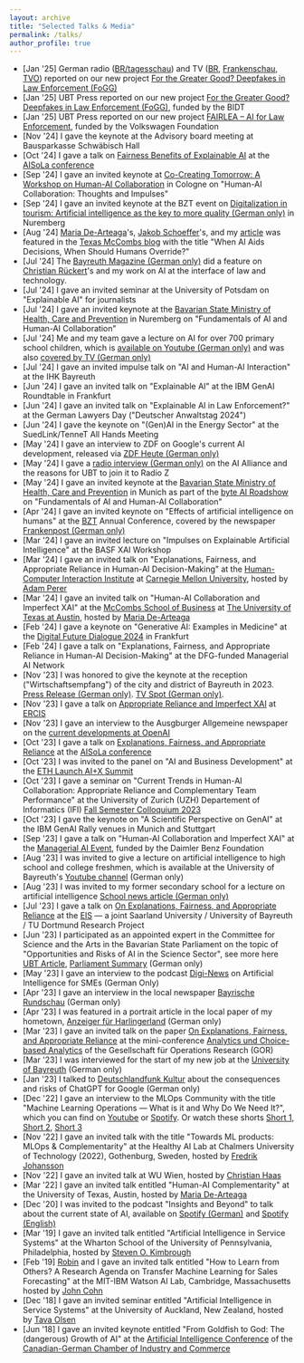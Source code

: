 ```yaml
---
layout: archive
title: "Selected Talks & Media"
permalink: /talks/
author_profile: true
---
```

- \[Jan '25\] German radio ([BR/tagesschau](https://www.tagesschau.de/inland/regional/bayern/br-ki-in-der-strafverfolgung-darf-der-staat-identitaeten-stehlen-102.html)) and TV ([BR](https://www.ardmediathek.de/video/br24/forschungsprojekt-deepfakes-in-der-strafverfolgung/br/Y3JpZDovL2JyLmRlL2Jyb2FkY2FzdC9GMjAyNFdPMDE4MDE5QTAvc2VjdGlvbi9jMzJiYzNiNy0yMmIzLTQyZmUtYTNiOC1mM2I3NmQ5ZTQwZDU), [Frankenschau](https://www.ardmediathek.de/video/frankenschau-aktuell/deepfakes-in-der-strafverfolgung/br/Y3JpZDovL2JyLmRlL2Jyb2FkY2FzdC9GMjAyNFdPMDEyMjY2QTAvc2VjdGlvbi9lZWFlZDU5Ny1iNzIxLTRhZGQtODc0NC0yYThhODRkNzQwMmM), [TVO](https://www.tvo.de/mediathek/video/oberfranken-aktuell-vom-24-april-2025/)) reported on our new project [For the Greater Good? Deepfakes in Law Enforcement (FoGG)](https://www.uni-bayreuth.de/en/press-release/research-deepfakes-law-enforcement)
- \[Jan '25\] UBT Press reported on our new project [For the Greater Good? Deepfakes in Law Enforcement (FoGG)](https://www.uni-bayreuth.de/en/press-release/research-deepfakes-law-enforcement), funded by the BIDT
- \[Jan '25\] UBT Press reported on our new project [FAIRLEA – AI for Law Enforcement](https://www.uni-bayreuth.de/en/press-release/vw-foundation-funding-bayreuth), funded by the Volkswagen Foundation
- \[Nov '24\] I gave the keynote at the Advisory board meeting at Bausparkasse Schwäbisch Hall 
- \[Oct '24\] I gave a talk on [Fairness Benefits of Explainable AI](https://facctconference.org/static/papers24/facct24-105.pdf) at the [AISoLa conference](https://2024-isola.isola-conference.org/aisola-tracks/)
- \[Sep '24\] I gave an invited keynote at [Co-Creating Tomorrow: A Workshop on Human-AI Collaboration](https://econtribute.de/event/co-creating-tomorrow-a-workshop-on-human-ai-collaboration/) in Cologne on "Human-AI Collaboration: Thoughts and Impulses"
- \[Sep '24\] I gave an invited keynote at the BZT event on [Digitalization in tourism: Artificial intelligence as the key to more quality (German only)](https://bzt.bayern/digitalisierung-tourismus-ki-qualitaet/) in Nuremberg
- \[Aug '24\] [Maria De-Arteaga](https://mariadearteaga.com/)'s, [Jakob Schoeffer](https://jakobschoeffer.github.io/)'s, and my [article](https://arxiv.org/pdf/2209.11812.pdf) was featured in the [Texas McCombs blog](https://medium.com/texas-mccombs/when-ai-aids-decisions-when-should-humans-override-2805a8698dd5) with the title "When AI Aids Decisions, When Should Humans Override?"
- \[Jul '24\] The [Bayreuth Magazine (German only)](https://issuu.com/gmkbayreuth/docs/bt_magazin_2024_web_ok/120) did a feature on [Christian Rückert](https://www.strafrecht2.uni-bayreuth.de/de/team/Prof_-Dr_-Christian-Rueckert/index.php)'s and my work on AI at the interface of law and technology.
- \[Jul '24\] I gave an invited seminar at the University of Potsdam on "Explainable AI" for journalists 
- \[Jul '24\] I gave an invited keynote at the [Bavarian State Ministry of Health, Care and Prevention](https://www.stmgp.bayern.de/) in Nuremberg on "Fundamentals of AI and Human-AI Collaboration"
- \[Jul '24\] Me and my team gave a lecture on AI for over 700 primary school children, which is [available on Youtube (German only)](https://youtu.be/lkxBAV-L3N4) and was also [covered by TV (German only)](https://www.tvo.de/mediathek/video/kinderuni-bayreuth-die-studenten-von-morgen-erobern-den-vorlesungssaal/)
- \[Jul '24\] I gave an invited impulse talk on "AI and Human-AI Interaction" at the IHK Bayreuth
- \[Jun '24\] I gave an invited talk on "Explainable AI" at the IBM GenAI Roundtable in Frankfurt
- \[Jun '24\] I gave an invited talk on "Explainable AI in Law Enforcement?" at the German Lawyers Day ("Deutscher Anwaltstag 2024")
- \[Jun '24\] I gave the keynote on "(Gen)AI in the Energy Sector" at the SuedLink/TenneT All Hands Meeting
- \[May '24\] I gave an interview to ZDF on Google's current AI development, released via [ZDF Heute (German only)](https://lnkd.in/eHB8e2gT)
- \[May '24\] I gave a [radio interview (German only)](https://lnkd.in/e9dU-YkM) on the AI Alliance and the reasons for UBT to join it to Radio Z
- \[May '24\] I gave an invited keynote at the [Bavarian State Ministry of Health, Care and Prevention](https://www.stmgp.bayern.de/) in Munich as part of the [byte AI Roadshow](https://www.byte.bayern/was-wir-machen/ki-roadshow/programm) on "Fundamentals of AI and Human-AI Collaboration"
- \[Apr '24\] I gave an invited keynote on "Effects of artificial intelligence on humans" at the [BZT](https://bzt.bayern/) Annual Conference, covered by the newspaper [Frankenpost (German only)](https://www.dropbox.com/scl/fi/pgkdytamhy8ep1agl74lc/Frankenpost.jpeg?rlkey=9m8154wh5dly3l9ana7raggvp&dl=0)
- \[Mar '24\] I gave an invited lecture on "Impulses on Explainable Artificial Intelligence" at the BASF XAI Workshop
- \[Mar '24\] I gave an invited talk on "Explanations, Fairness, and Appropriate Reliance in Human-AI Decision-Making" at the [Human-Computer Interaction Institute](https://hcii.cmu.edu/) at [Carnegie Mellon University](https://cmu.edu/), hosted by [Adam Perer](http://perer.org/) 
- \[Mar '24\] I gave an invited talk on "Human-AI Collaboration and Imperfect XAI" at the [McCombs School of Business](https://mccombs.utexas.edu/) at [The University of Texas at Austin](https://www.utexas.edu/), hosted by [Maria De-Arteaga](https://mariadearteaga.com/) 
- \[Feb '24\] I gave a keynote on "Generative AI: Examples in Medicine" at the [Digital Future Dialogue 2024](https://www.frankfurt-university.de/de/hochschule/fachbereich-3-wirtschaft-und-recht/forschung-und-transfer/forschungslabore/ditlab/digital-future-dialogue-2024/weitere-infos-zum-abendprogramm/) in Frankfurt
- \[Feb '24\] I gave a talk on "Explanations, Fairness, and Appropriate Reliance in Human-AI Decision-Making" at the DFG-funded Managerial AI Network
- \[Nov '23\] I was honored to give the keynote at the reception ("Wirtschaftsempfang") of the city and district of Bayreuth in 2023. [Press Release (German only)](https://www.landkreis-bayreuth.de/der-landkreis/pressemitteilungen/wirtschaftsempfang-2023-1/). [TV Spot (German only)](https://www.tvo.de/mediathek/video/wirtschaftsempfang-bayreuth-ki-die-zukunft-ist-jetzt/).
- \[Nov '23\] I gave a talk on [Appropriate Reliance and Imperfect XAI](https://arxiv.org/pdf/2307.13566.pdf) at [ERCIS](https://www.wi.uni-muenster.de/events/4635-appropriate-reliance-and-imperfect-explainable-ai)
- \[Nov '23\] I gave an interview to the Ausgburger Allgemeine newspaper on the [current developments at OpenAI](https://www.dropbox.com/scl/fi/5olmyaz30mt86n8kq1p1o/Augsburger_Allgemeine_Altman.pdf?rlkey=urxfz9jod57u567hzvo0k1hh1&dl=0)
- \[Oct '23\] I gave a talk on [Explanations, Fairness, and Appropriate Reliance](https://arxiv.org/pdf/2209.11812.pdf) at the [AISoLa conference](https://aisola.org/tracks/b1/friday/)
- \[Oct '23\] I was invited to the panel on "AI and Business Development" at the [ETH Launch AI+X Summit](https://www.launchxaisummit.ch/) 
- \[Oct '23\] I gave a seminar on "Current Trends in Human-AI Collaboration: Appropriate Reliance and Complementary Team Performance" at the University of Zurich (UZH) Departement of Informatics (IFI) [Fall Semester Colloquium 2023](https://www.ifi.uzh.ch/en/studies/phd/colloquium/fall-2023.html#K%C3%BChl) 
- \[Oct '23\] I gave the keynote on "A Scientific Perspective on GenAI" at the IBM GenAI Rally venues in Munich and Stuttgart
- \[Sep '23\] I gave a talk on "Human-AI Collaboration and Imperfect XAI" at the [Managerial AI Event](https://www.daimler-benz-stiftung.de/cms/en/research/ladenburg-roundtable/management-decisions-with-artificial-intelligence.html), funded by the Daimler Benz Foundation
- \[Aug '23\] I was invited to give a lecture on artificial intelligence to high school and college freshmen, which is available at the University of Bayreuth's [Youtube channel](https://www.youtube.com/watch?v=y6hzbw6ref4) (German only)
- \[Aug '23\] I was invited to my former secondary school for a lecture on artificial intelligence [School news article (German only)](https://www.gesamtschule-wittmund.de/neuigkeiten/190-vortrag-kuenstliche-intelligenz)
- \[Jul '23\] I gave a talk on [On Explanations, Fairness, and Appropriate Reliance](https://arxiv.org/abs/2209.11812) at the [EIS](https://explainable-intelligent.systems/) — a joint Saarland University / University of Bayreuth / TU Dortmund Research Project
- \[Jun '23\] I participated as an appointed expert in the Committee for Science and the Arts in the Bavarian State Parliament on the topic of "Opportunities and Risks of AI in the Science Sector", see more here [UBT Article](https://ubtaktuell.uni-bayreuth.de/ki-im-landtag-kuehl), [Parliament Summary](https://www.bayern.landtag.de/aktuelles/aus-den-ausschuessen/wissenschaftsausschuss-anhoerung-chancen-und-risiken-von-ki-im-wissenschaftsbetrieb/) (German only)
- \[May '23\] I gave an interview to the podcast [Digi-News](https://podcasts.apple.com/de/podcast/folge-8-ki-f%C3%BCr-kmu/id1553734487?i=1000612483945) on Artificial Intelligence for SMEs (German Only)
- \[Apr '23\] I gave an interview in the local newspaper [Bayrische Rundschau](https://www.dropbox.com/s/6jj97ih5afbvsia/BR_ChatGPT.pdf?dl=0) (German only)
- \[Apr '23\] I was featured in a portrait article in the local paper of my hometown, [Anzeiger für Harlingerland](https://www.dropbox.com/s/icdqsu8b7xsapi5/Harlinger_UBT.pdf?dl=0) (German only)
- \[Mar '23\] I gave an invited talk on the paper [On Explanations, Fairness, and Appropriate Reliance](https://arxiv.org/pdf/2209.11812.pdf) at the mini-conference [Analytics und Choice-based Analytics](https://www.gor-ev.de/wp-content/uploads/2023/03/EinladungAGAnalytics2023_V2.pdf) of the Gesellschaft für Operations Research (GOR)
- \[Mar '23\] I was interviewed for the start of my new job at the [University of Bayreuth](https://www.youtube.com/watch?v=ST-kjYUSj_g) (German only)
- \[Jan '23\] I talked to [Deutschlandfunk Kultur](https://www.deutschlandfunkkultur.de/chatbots-suchmaschinen-chatgpt-google-microsoft-bing-100.html) about the consequences and risks of ChatGPT for Google (German only)
- \[Dec '22\] I gave an interview to the MLOps Community with the title "Machine Learning Operations — What is it and Why Do We Need It?", which you can find on [Youtube](https://www.youtube.com/watch?v=FgaKl5XsuMc) or [Spotify](https://open.spotify.com/episode/75GBfKNBPrYKwL4zEon1sI?si=55b6b603b70a4948). Or watch these shorts [Short 1](https://www.youtube.com/shorts/RYUear573iA), [Short 2](https://www.youtube.com/shorts/yBjeO9q8cQ4), [Short 3](https://www.youtube.com/shorts/nOECkr7oIak) 
- \[Nov '22\] I gave an invited talk with the title "Towards ML products: MLOps & Complementarity" at the Healthy AI Lab at Chalmers University of Technology (2022), Gothenburg, Sweden, hosted by [Fredrik Johansson](https://www.healthyai.se/people/fredrik)
- \[Nov '22\] I gave an invited talk at WU Wien, hosted by [Christian Haas](https://bach.wu.ac.at/d/research/ma/18957/)
- \[Mar '22\] I gave an invited talk entitled "Human-AI Complementarity" at the University of Texas, Austin, hosted by [Maria De-Arteaga](https://mariadearteaga.com/)
- \[Dec '20\] I was invited to the podcast "Insights and Beyond" to talk about the current state of AI, available on [Spotify (German)](https://open.spotify.com/episode/6VFmjwAPYq64aavxcWKtBQ?si=fc14a44f1b924648) and [Spotify (English)](https://open.spotify.com/episode/59ri1J9SQE2O9M4WmJd48v?si=df8b14b35b49476f)
- \[Mar '19\] I gave an invited talk entitled "Artificial Intelligence in Service Systems" at the Wharton School of the University of Pennsylvania, Philadelphia, hosted by [Steven O. Kimbrough](https://oid.wharton.upenn.edu/profile/sok/#research)
- \[Feb '19\] [Robin](https://www.robinhirt.com/) and I gave an invited talk entitled "How to Learn from Others? A Research Agenda on Transfer Machine Learning for Sales Forecasting" at the MIT-IBM Watson AI Lab, Cambridge, Massachusetts hosted by [John Cohn](https://en.wikipedia.org/wiki/John_Cohn)
- \[Dec '18\] I gave an invited seminar entitled "Artificial Intelligence in Service Systems" at the University of Auckland, New Zealand, hosted by [Tava Olsen](https://www.exec.auckland.ac.nz/programmes-and-courses-for-individuals/short-courses/presenter/?presenter=31363-tava-olsen)
- \[Jun '18\] I gave an invited keynote entitled "From Goldfish to God: The (dangerous) Growth of AI" at the [Artificial Intelligence Conference](https://docplayer.org/185370409-Artificial-intelligence-conference-in-karlsruhe-germany.html) of the [Canadian-German Chamber of Industry and Commerce](https://kanada.ahk.de/en/)
